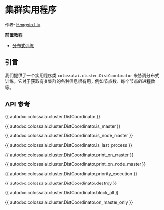 # 集群实用程序

作者: [Hongxin Liu](https://github.com/ver217)

**前置教程:**
- [分布式训练](../concepts/distributed_training.md)

## 引言

我们提供了一个实用程序类 `colossalai.cluster.DistCoordinator` 来协调分布式训练。它对于获取有关集群的各种信息很有用，例如节点数、每个节点的进程数等。

## API 参考

{{ autodoc:colossalai.cluster.DistCoordinator }}

{{ autodoc:colossalai.cluster.DistCoordinator.is_master }}

{{ autodoc:colossalai.cluster.DistCoordinator.is_node_master }}

{{ autodoc:colossalai.cluster.DistCoordinator.is_last_process }}

{{ autodoc:colossalai.cluster.DistCoordinator.print_on_master }}

{{ autodoc:colossalai.cluster.DistCoordinator.print_on_node_master }}

{{ autodoc:colossalai.cluster.DistCoordinator.priority_execution }}

{{ autodoc:colossalai.cluster.DistCoordinator.destroy }}

{{ autodoc:colossalai.cluster.DistCoordinator.block_all }}

{{ autodoc:colossalai.cluster.DistCoordinator.on_master_only }}
